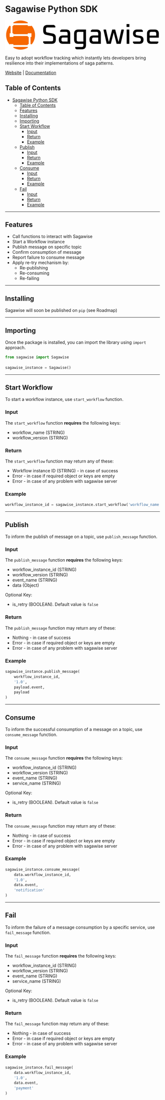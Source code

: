 # Sagawise Python SDK

![sagawise platform logo](../sagawise-platform-logo-1024x641-removebg-preview.png)

Easy to adopt workflow tracking which instantly lets developers bring resilience into their implementations of saga patterns.

[Website](https://venturenox.com/work/sagawise/) | [Documentation](https://github.com/venturenox/wtfsaga/tree/main)

## Table of Contents
- [Sagawise Python SDK](#sagawise-python-sdk)
	- [Table of Contents](#table-of-contents)
	- [Features](#features)
	- [Installing](#installing)
	- [Importing](#importing)
	- [Start Workflow](#start-workflow)
		- [Input](#input)
		- [Return](#return)
		- [Example](#example)
	- [Publish](#publish)
		- [Input](#input-1)
		- [Return](#return-1)
		- [Example](#example-1)
	- [Consume](#consume)
		- [Input](#input-2)
		- [Return](#return-2)
		- [Example](#example-2)
	- [Fail](#fail)
		- [Input](#input-3)
		- [Return](#return-3)
		- [Example](#example-3)


---
## Features
- Call functions to interact with Sagawise
- Start a Workflow instance
- Publish message on specific topic
- Confirm consumption of message
- Report failure to consume message
- Apply re-try mechanism by:
	- Re-publishing
	- Re-consuming
	- Re-failing


---
## Installing

Sagawise will soon be published on `pip` (see Roadmap)

<!-- ### Using Pip
```
pip install sagawise
``` -->


---
## Importing

Once the package is installed, you can import the library using `import` approach.

```python
from sagawise import Sagawise

sagawise_instance = Sagawise()
```


---
## Start Workflow

To start a workflow instance, use `start_workflow` function.

### Input
The `start_workflow` function **requires** the following keys:
- workflow_name (STRING)
- workflow_version (STRING)

### Return
The `start_workflow` function may return any of these:
- Workflow instance ID (STRING) - in case of success
- Error - in case if required object or keys are empty
- Error - in case of any problem with sagawise server

### Example
```python
workflow_instance_id = sagawise_instance.start_workflow('workflow_name', 'workflow_version')
```


---
## Publish

To inform the publish of message on a topic, use `publish_message` function.

### Input
The `publish_message` function **requires** the following keys:
- workflow_instance_id (STRING)
- workflow_version (STRING)
- event_name (STRING)
- data (Object)

Optional Key:
- is_retry (BOOLEAN). Default value is `false`

### Return
The `publish_message` function may return any of these:
- Nothing - in case of success
- Error - in case if required object or keys are empty
- Error - in case of any problem with sagawise server

### Example
```python
sagawise_instance.publish_message(
	workflow_instance_id,
	'1.0', 
	payload.event,
	payload
)
```


---
## Consume

To inform the successful consumption of a message on a topic, use `consume_message` function.

### Input
The `consume_message` function **requires** the following keys:
- workflow_instance_id (STRING)
- workflow_version (STRING)
- event_name (STRING)
- service_name (STRING)

Optional Key:
- is_retry (BOOLEAN). Default value is `false`

### Return
The `consume_message` function may return any of these:
- Nothing - in case of success
- Error - in case if required object or keys are empty
- Error - in case of any problem with sagawise server

### Example
```python
sagawise_instance.consume_message( 
	data.workflow_instance_id,
	'1.0', 
	data.event,
	'notification'
)
```


---
## Fail

To inform the failure of a message consumption by a specific service, use `fail_message` function.

### Input
The `fail_message` function **requires** the following keys:
- workflow_instance_id (STRING)
- workflow_version (STRING)
- event_name (STRING)
- service_name (STRING)

Optional Key:
- is_retry (BOOLEAN). Default value is `false`

### Return
The `fail_message` function may return any of these:
- Nothing - in case of success
- Error - in case if required object or keys are empty
- Error - in case of any problem with sagawise server

### Example
```python
sagawise_instance.fail_message(
	data.workflow_instance_id,
	'1.0', 
	data.event,
	'payment'
)
```

